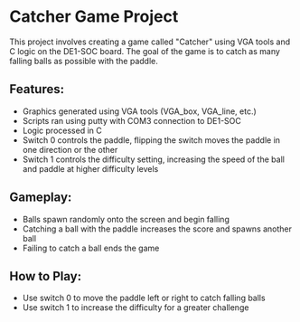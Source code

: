 # Catcher Game Project

This project involves creating a game called "Catcher" using VGA tools and C logic on the DE1-SOC board. 
The goal of the game is to catch as many falling balls as possible with the paddle.

## Features:
- Graphics generated using VGA tools (VGA_box, VGA_line, etc.)
- Scripts ran using putty with COM3 connection to DE1-SOC
- Logic processed in C
- Switch 0 controls the paddle, flipping the switch moves the paddle in one direction or the other
- Switch 1 controls the difficulty setting, increasing the speed of the ball and paddle at higher difficulty levels

## Gameplay:
- Balls spawn randomly onto the screen and begin falling
- Catching a ball with the paddle increases the score and spawns another ball
- Failing to catch a ball ends the game

## How to Play:
- Use switch 0 to move the paddle left or right to catch falling balls
- Use switch 1 to increase the difficulty for a greater challenge
